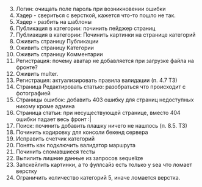 3. Логин: очищать поле пароль при возникновении ошибки
2. Хэдер - свериться с версткой, кажется что-то пошло не так.
2. Хэдер - разбить на шаблоны
5. Публикация в категории: починить пейджер страниц
5. Публиакция в категории: Починить картинки на странице категорий
8. Оживить страницу Публикации
9. Оживить страницу Категории
10. Оживить страницу Комментарии
2. Регистрация: почему аватар не добавляется при загрузке файла на фронте?
1. Оживить multer.
2. Регистрация: актуализировать правила валидации (п. 4.7 ТЗ)
11. Страница Редактировать статью: разобраться что происходит с фотографией
7. Страницы ошибок: добавить 403 ошибку для страниц недоступных никому кроме админа
4. Страница статьи: при несуществующей странице, вместо 404 ошибки падает весь фронт :|
6. Поиск: починить добавить плашку ничего не нашлось (п. 8.5. ТЗ)
5. Починить кодировку для консоли бекенд сервера
10. Исправить счетчик категорий
8. Понять как подключить валидатор маршрута
6. Починить сломавшиеся тесты
9. Выпилить лишние данные из запросов sequelize
3. Запскейлить картинки, а то фуллсайз есть только у sea что ломает верстку
4. Ограничить количество категорий 5, иначе ломается верстка.




